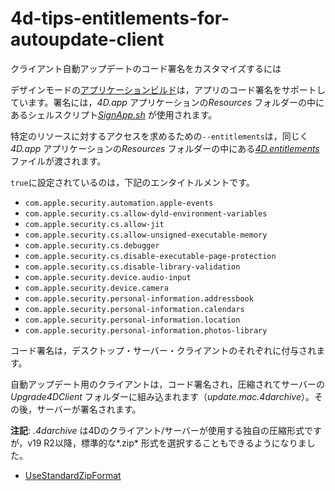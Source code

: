 # 4d-tips-entitlements-for-autoupdate-client
クライアント自動アップデートのコード署名をカスタマイズするには

デザインモードの[アプリケーションビルド](https://developer.4d.com/docs/ja/19/Desktop/building/#アプリケーションのビルド)は，アプリのコード署名をサポートしています。署名には，*4D.app* アプリケーションの*Resources* フォルダーの中にあるシェルスクリプト[*SignApp.sh*](https://github.com/4D-JP/4d-tips-entitlements-for-autoupdate-client/blob/main/SignApp.sh) が使用されます。

特定のリソースに対するアクセスを求めるための`--entitlements`は，同じく*4D.app* アプリケーションの*Resources* フォルダーの中にある[*4D.entitlements*](https://github.com/4D-JP/4d-tips-entitlements-for-autoupdate-client/blob/main/4D.entitlements) ファイルが渡されます。

`true`に設定されているのは，下記のエンタイトルメントです。

* `com.apple.security.automation.apple-events`
* `com.apple.security.cs.allow-dyld-environment-variables`
* `com.apple.security.cs.allow-jit`
* `com.apple.security.cs.allow-unsigned-executable-memory`
* `com.apple.security.cs.debugger`
* `com.apple.security.cs.disable-executable-page-protection`
* `com.apple.security.cs.disable-library-validation`
* `com.apple.security.device.audio-input`
* `com.apple.security.device.camera`
* `com.apple.security.personal-information.addressbook`
* `com.apple.security.personal-information.calendars`
* `com.apple.security.personal-information.location`
* `com.apple.security.personal-information.photos-library`

コード署名は，デスクトップ・サーバー・クライアントのそれぞれに付与されます。

自動アップデート用のクライアントは，コード署名され，圧縮されてサーバーの*Upgrade4DClient* フォルダーに組み込まれます（*update.mac.4darchive*）。その後，サーバーが署名されます。

**注記**: *.4darchive* は4Dのクライアント/サーバーが使用する独自の圧縮形式ですが，v19 R2以降，標準的な*.zip* 形式を選択することもできるようになりました。

* [UseStandardZipFormat](https://doc.4d.com/4Dv19R7/4D/19-R7/UseStandardZipFormat.300-5943918.ja.html)
